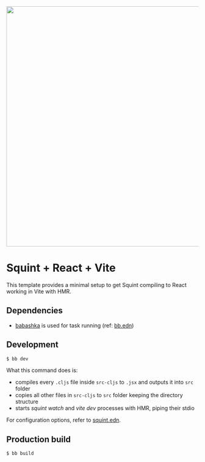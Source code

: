 <img width="628" src="https://github.com/sher/squint-vite/assets/381501/75b662c0-11a7-4c1a-a2bc-bf4d44077cab">

# Squint + React + Vite

This template provides a minimal setup to get Squint compiling to React working in Vite with HMR.

## Dependencies
- [babashka](https://babashka.org/) is used for task running (ref: [bb.edn](bb.edn))

## Development
```sh
$ bb dev
```
What this command does is:
- compiles every `.cljs` file inside `src-cljs` to `.jsx` and outputs it into `src` folder
- copies all other files in `src-cljs` to `src` folder keeping the directory structure
- starts _squint watch_ and _vite dev_ processes with HMR, piping their stdio

For configuration options, refer to [squint.edn](squint.edn).

## Production build
```sh
$ bb build
```
